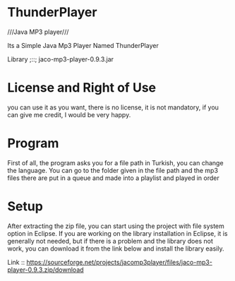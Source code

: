 # ThunderPlayer
///Java MP3 player///

Its a Simple Java Mp3 Player Named ThunderPlayer

Library ;::; jaco-mp3-player-0.9.3.jar
# License and Right of Use
you can use it as you want, there is no license, it is not mandatory, if you can give me credit, I would be very happy.
# Program
First of all, the program asks you for a file path in Turkish, you can change the language. You can go to the folder given in the file path and the mp3 files there are put in a queue and made into a playlist and played in order
# Setup
After extracting the zip file, you can start using the project with file system option in Eclipse.
If you are working on the library installation in Eclipse, it is generally not needed, but if there is a problem and the library does not work, you can download it from the link below and install the library easily.

Link :: https://sourceforge.net/projects/jacomp3player/files/jaco-mp3-player-0.9.3.zip/download

